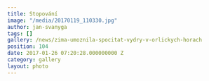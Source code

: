 ```yaml
---
title: Stopování
image: "/media/20170119_110330.jpg"
author: jan-svanyga
tags: []
gallery: /news/zima-umoznila-spocitat-vydry-v-orlickych-horach
position: 104
date: 2017-01-26 07:20:28.000000000 Z
category: gallery
layout: photo
---
```

